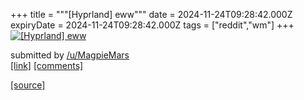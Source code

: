 +++
title = """[Hyprland] eww"""
date = 2024-11-24T09:28:42.000Z
expiryDate = 2024-11-24T09:28:42.000Z
tags = ["reddit","wm"]
+++
[![[Hyprland] eww](https://b.thumbs.redditmedia.com/Itrc1lEFvtHGvn3RIy_Qnjd4i9S-0MTYlEKtDml7zhw.jpg "[Hyprland] eww")](https://www.reddit.com/r/unixporn/comments/1gyn5n6/hyprland_eww/)

submitted by [/u/MagpieMars](https://www.reddit.com/user/MagpieMars)  
[\[link\]](https://www.reddit.com/gallery/1gyn5n6) [\[comments\]](https://www.reddit.com/r/unixporn/comments/1gyn5n6/hyprland_eww/)

[[source]](https://www.reddit.com/r/unixporn/comments/1gyn5n6/hyprland_eww/)
